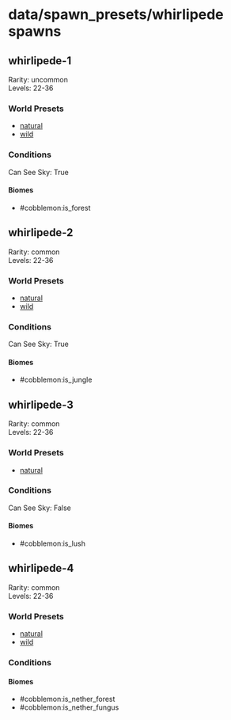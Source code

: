 # data/spawn_presets/whirlipede spawns  
  
## whirlipede-1  
Rarity: uncommon  
Levels: 22-36  
  
### World Presets  
* [natural](/data/spawn_data/natural.md)  
* [wild](/data/spawn_data/wild.md)  
  
### Conditions  
Can See Sky: True  
  
#### Biomes  
  * #cobblemon:is_forest
  
  
## whirlipede-2  
Rarity: common  
Levels: 22-36  
  
### World Presets  
* [natural](/data/spawn_data/natural.md)  
* [wild](/data/spawn_data/wild.md)  
  
### Conditions  
Can See Sky: True  
  
#### Biomes  
  * #cobblemon:is_jungle
  
  
## whirlipede-3  
Rarity: common  
Levels: 22-36  
  
### World Presets  
* [natural](/data/spawn_data/natural.md)  
  
### Conditions  
Can See Sky: False  
  
#### Biomes  
  * #cobblemon:is_lush
  
  
## whirlipede-4  
Rarity: common  
Levels: 22-36  
  
### World Presets  
* [natural](/data/spawn_data/natural.md)  
* [wild](/data/spawn_data/wild.md)  
  
### Conditions  
  
#### Biomes  
  * #cobblemon:is_nether_forest
  * #cobblemon:is_nether_fungus
  
